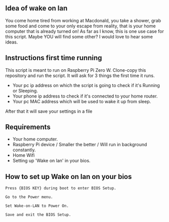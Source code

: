 ## Idea of wake on lan
You come home tired from working at Macdonald, you take a shower, grab some food
and come to your only escape from reality, that is your home computer that is already
turned on! As far as I know, this is one use case for this script. Maybe YOU will find some other? I would love to hear some ideas.


## Instructions first time running
This script is meant to run on Raspberry Pi Zero W.
Clone-copy this repository and run the script.
It will ask for 3 things the first time it runs.

- Your pc ip address on which the script is going to check if it's Running or Sleeping.
- Your phone ip address to check if it's connected to your home router.
- Your pc MAC address which will be used to wake it up from sleep.

After that it will save your settings in a file

## Requirements
- Your home computer.
- Raspberry Pi device / Smaller the better / Will run in background constantly.
- Home Wifi
- Setting up 'Wake on lan' in your bios.

## How to set up Wake on lan on your bios
```
Press {BIOS KEY} during boot to enter BIOS Setup.

Go to the Power menu.

Set Wake-on-LAN to Power On.

Save and exit the BIOS Setup.
```
